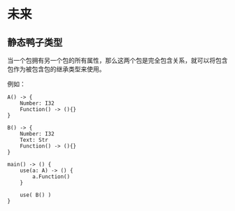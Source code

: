 # 未来
## 静态鸭子类型
当一个包拥有另一个包的所有属性，那么这两个包是完全包含关系，就可以将包含包作为被包含包的继承类型来使用。

例如：
```
A() -> {
    Number: I32
    Function() -> (){}
}

B() -> {
    Number: I32
    Text: Str
    Function() -> (){}
}

main() -> () {
    use(a: A) -> () {
        a.Function()
    }

    use( B() )
}
```
